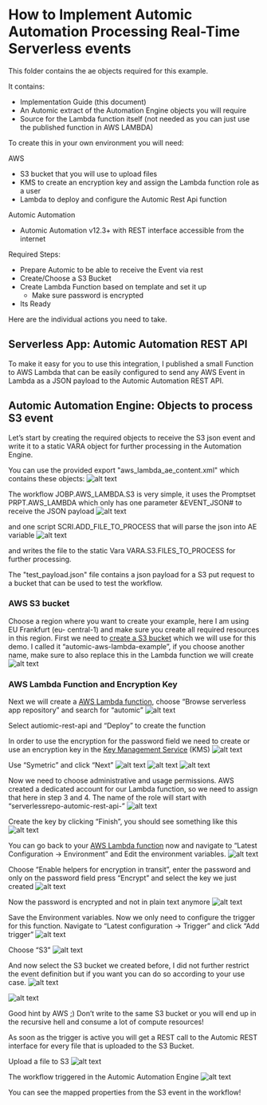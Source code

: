 # How to Implement Automic Automation Processing Real-Time Serverless events

This folder contains the ae objects required for this example.

It contains:
* Implementation Guide (this document)
* An Automic extract of the Automation Engine objects you will require
* Source for the Lambda function itself (not needed as you can just use the published function in AWS LAMBDA)

To create this in your own environment you will need:

AWS 
* S3 bucket that you will use to upload files 
* KMS to create an encryption key and assign the Lambda function role as a user
* Lambda to deploy and configure the Automic Rest Api function

Automic Automation
* Automic Automation v12.3+ with REST interface accessible from the internet

Required Steps:

* Prepare Automic to be able to receive the Event via rest
* Create/Choose a S3 Bucket
* Create Lambda Function based on template and set it up
  * Make sure password is encrypted
* Its Ready

Here are the individual actions you need to take.

## Serverless App: Automic Automation REST API
To make it easy for you to use this integration, I published a small Function to AWS Lambda that can be easily configured to send any AWS Event in Lambda as a JSON payload to the Automic  Automation REST API.

## Automic Automation Engine: Objects to process S3 event 
Let’s start by creating the required objects to receive the S3 json event and write it to a static VARA object for further processing in the Automation Engine.

You can use the provided export "aws_lambda_ae_content.xml" which contains these objects:
![alt text](https://raw.githubusercontent.com/tuct/automic-lambda/main/ae/assets/ae_content.png "AE content example")

The workflow JOBP.AWS_LAMBDA.S3 is very simple, it uses the Promptset
PRPT.AWS_LAMBDA which only has one parameter &amp;EVENT_JSON# to receive the JSON
payload
![alt text](https://raw.githubusercontent.com/tuct/automic-lambda/main/ae/assets/ae_wf_2.png "Workflow")

and one script SCRI.ADD_FILE_TO_PROCESS that will parse the json into AE variable
![alt text](https://raw.githubusercontent.com/tuct/automic-lambda/main/ae/assets/ae_scri_3.png "Script")

and writes the file to the static Vara VARA.S3.FILES_TO_PROCESS for further processing.

The "test_payload.json" file contains a json payload for a S3 put request to a bucket that can be
used to test the workflow.

### AWS S3 bucket
Choose a region where you want to create your example, here I am using EU Frankfurt (eu-
central-1) and make sure you create all required resources in this region.
First we need to [create a S3 bucket](https://s3.console.aws.amazon.com/s3/bucket/create?region=eu-central-1#) which we will use for this demo.
I called it “automic-aws-lambda-example”, if you choose another name, make sure to also
replace this in the Lambda function we will create
![alt text](https://raw.githubusercontent.com/tuct/automic-lambda/main/ae/assets/aws_bucket_1.png "Bucket")

### AWS Lambda Function and Encryption Key
Next we will create a [AWS Lambda function](https://eu-central-1.console.aws.amazon.com/lambda/home?region=eu-central-1),
choose “Browse serverless app repository” and search for “automic”
![alt text](https://raw.githubusercontent.com/tuct/automic-lambda/main/ae/assets/aws_lambda_2.png "Create function")

Select autiomic-rest-api and “Deploy” to create the function

In order to use the encryption for the password field we need to create or use an encryption key
in the [Key Management Service](https://eu-central-1.console.aws.amazon.com/kms/home?region=eu-central-1#/kms/keys) (KMS)
![alt text](https://raw.githubusercontent.com/tuct/automic-lambda/main/ae/assets/aws_kms_3.png "KMS")

Use “Symetric” and click “Next”
![alt text](https://raw.githubusercontent.com/tuct/automic-lambda/main/ae/assets/aws_kms_4.png "KMS")
![alt text](https://raw.githubusercontent.com/tuct/automic-lambda/main/ae/assets/aws_kms_5.png "KMS")
![alt text](https://raw.githubusercontent.com/tuct/automic-lambda/main/ae/assets/aws_kms_6.png "KMS")

Now we need to choose administrative and usage permissions.
AWS created a dedicated account for our Lambda function, so we need to assign that here in
step 3 and 4. The name of the role will start with “serverlessrepo-automic-rest-api-”
![alt text](https://raw.githubusercontent.com/tuct/automic-lambda/main/ae/assets/aws_kms_7.png "KMS")

Create the key by clicking “Finish”, you should see something like this
![alt text](https://raw.githubusercontent.com/tuct/automic-lambda/main/ae/assets/aws_kms_8.png "KMS")

You can go back to your [AWS Lambda function](https://eu-central-1.console.aws.amazon.com/lambda/home?region=eu-central-1#/functions) now and navigate to “Latest Configuration -&gt;
Environment” and Edit the environment variables.
![alt text](https://raw.githubusercontent.com/tuct/automic-lambda/main/ae/assets/aws_kms_9.png "Environment variables")

Choose “Enable helpers for encryption in transit”, enter the password and only on the password
field press “Encrypt” and select the key we just created
![alt text](https://raw.githubusercontent.com/tuct/automic-lambda/main/ae/assets/aws_kms_10.png "KMS")

Now the password is encrypted and not in plain text anymore
![alt text](https://raw.githubusercontent.com/tuct/automic-lambda/main/ae/assets/aws_kms_11.png "KMS")

Save the Environment variables.
Now we only need to configure the trigger for this function.
Navigate to “Latest configuration -&gt; Trigger” and click “Add trigger”
![alt text](https://raw.githubusercontent.com/tuct/automic-lambda/main/ae/assets/aws_s3_trigger_1.png "Trigger")

Choose “S3”
![alt text](https://raw.githubusercontent.com/tuct/automic-lambda/main/ae/assets/aws_s3_trigger_2.png "Trigger")

And now select the S3 bucket we created before, I did not further restrict the event definition but
if you want you can do so according to your use case.
![alt text](https://raw.githubusercontent.com/tuct/automic-lambda/main/ae/assets/aws_s3_trigger_3.png "Trigger")

![alt text](https://raw.githubusercontent.com/tuct/automic-lambda/main/ae/assets/aws_s3_trigger_4.png "Trigger")

Good hint by AWS ;) Don’t write to the same S3 bucket or you will end up in the recursive hell
and consume a lot of compute resources!

As soon as the trigger is active you will get a REST call to the Automic REST interface for every
file that is uploaded to the S3 Bucket.

Upload a file to S3
![alt text](https://raw.githubusercontent.com/tuct/automic-lambda/main/ae/assets/aws_s3_uopload.png "Upload to s3 bucket")

The workflow triggered in the Automic Automation Engine
![alt text](https://raw.githubusercontent.com/tuct/automic-lambda/main/ae/assets/ae_result.png "Result in AWI")

You can see the mapped properties from the S3 event in the workflow!


